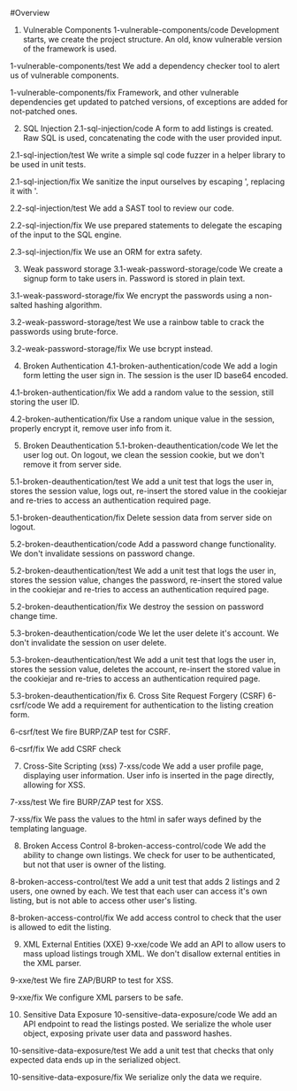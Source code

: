 #Overview

1. Vulnerable Components
1-vulnerable-components/code
Development starts, we create the project structure. An old, know vulnerable version of the framework is used.

1-vulnerable-components/test
We add a dependency checker tool to alert us of vulnerable components.

1-vulnerable-components/fix
Framework, and other vulnerable dependencies get updated to patched versions, of exceptions are added for not-patched ones.

2. SQL Injection
2.1-sql-injection/code
A form to add listings is created. Raw SQL is used, concatenating the code with the user provided input.

2.1-sql-injection/test
We write a simple sql code fuzzer in a helper library to be used in unit tests.

2.1-sql-injection/fix
We sanitize the input ourselves by escaping ', replacing it with \'.

2.2-sql-injection/test
We add a SAST tool to review our code.

2.2-sql-injection/fix
We use prepared statements to delegate the escaping of the input to the SQL engine.

2.3-sql-injection/fix
We use an ORM for extra safety.

3. Weak password storage
3.1-weak-password-storage/code
We create a signup form to take users in. Password is stored in plain text.

3.1-weak-password-storage/fix
We encrypt the passwords using a non-salted hashing algorithm.

3.2-weak-password-storage/test
We use a rainbow table to crack the passwords using brute-force.

3.2-weak-password-storage/fix
We use bcrypt instead.

4. Broken Authentication
4.1-broken-authentication/code
We add a login form letting the user sign in. The session is the user ID base64 encoded.

4.1-broken-authentication/fix
We add a random value to the session, still storing the user ID.

4.2-broken-authentication/fix
Use a random unique value in the session, properly encrypt it, remove user info from it.

5. Broken Deauthentication
5.1-broken-deauthentication/code
We let the user log out. On logout, we clean the session cookie, but we don't remove it from server side.

5.1-broken-deauthentication/test
We add a unit test that logs the user in, stores the session value, logs out, re-insert the stored value in the cookiejar and re-tries to access an authentication required page.

5.1-broken-deauthentication/fix
Delete session data from server side on logout.

5.2-broken-deauthentication/code
Add a password change functionality. We don't invalidate sessions on password change.

5.2-broken-deauthentication/test
We add a unit test that logs the user in, stores the session value, changes the password, re-insert the stored value in the cookiejar and re-tries to access an authentication required page.

5.2-broken-deauthentication/fix
We destroy the session on password change time.

5.3-broken-deauthentication/code
We let the user delete it's account. We don't invalidate the session on user delete.

5.3-broken-deauthentication/test
We add a unit test that logs the user in, stores the session value, deletes the account, re-insert the stored value in the cookiejar and re-tries to access an authentication required page.

5.3-broken-deauthentication/fix
6. Cross Site Request Forgery (CSRF)
6-csrf/code
We add a requirement for authentication to the listing creation form.

6-csrf/test
We fire BURP/ZAP test for CSRF.

6-csrf/fix
We add CSRF check

7. Cross-Site Scripting (xss)
7-xss/code
We add a user profile page, displaying user information. User info is inserted in the page directly, allowing for XSS.

7-xss/test
We fire BURP/ZAP test for XSS.

7-xss/fix
We pass the values to the html in safer ways defined by the templating language.

8. Broken Access Control
8-broken-access-control/code
We add the ability to change own listings. We check for user to be authenticated, but not that user is owner of the listing.

8-broken-access-control/test
We add a unit test that adds 2 listings and 2 users, one owned by each. We test that each user can access it's own listing, but is not able to access other user's listing.

8-broken-access-control/fix
We add access control to check that the user is allowed to edit the listing.

9. XML External Entities (XXE)
9-xxe/code
We add an API to allow users to mass upload listings trough XML. We don't disallow external entities in the XML parser.

9-xxe/test
We fire ZAP/BURP to test for XSS.

9-xxe/fix
We configure XML parsers to be safe.

10. Sensitive Data Exposure
10-sensitive-data-exposure/code
We add an API endpoint to read the listings posted. We serialize the whole user object, exposing private user data and password hashes.

10-sensitive-data-exposure/test
We add a unit test that checks that only expected data ends up in the serialized object.

10-sensitive-data-exposure/fix
We serialize only the data we require.